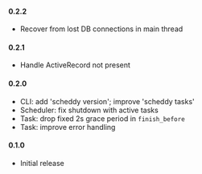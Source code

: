 #### 0.2.2

- Recover from lost DB connections in main thread

#### 0.2.1

- Handle ActiveRecord not present

#### 0.2.0

- CLI: add 'scheddy version'; improve 'scheddy tasks'
- Scheduler: fix shutdown with active tasks
- Task: drop fixed 2s grace period in `finish_before`
- Task: improve error handling

#### 0.1.0

- Initial release
